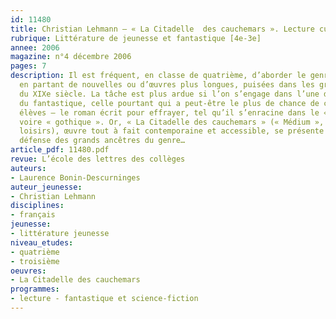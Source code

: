 ```yaml
---
id: 11480
title: Christian Lehmann – « La Citadelle  des cauchemars ». Lecture cursive
rubrique: Littérature de jeunesse et fantastique [4e-3e]
annee: 2006
magazine: n°4 décembre 2006
pages: 7
description: Il est fréquent, en classe de quatrième, d’aborder le genre fantastique,
  en partant de nouvelles ou d’œuvres plus longues, puisées dans les grands classiques
  du XIXe siècle. La tâche est plus ardue si l’on s’engage dans l’une des voies possibles
  du fantastique, celle pourtant qui a peut-être le plus de chance de conquérir nos
  élèves – le roman écrit pour effrayer, tel qu’il s’enracine dans le « roman noir »,
  voire « gothique ». Or, « La Citadelle des cauchemars » (« Médium », l’école des
  loisirs), œuvre tout à fait contemporaine et accessible, se présente comme une ardente
  défense des grands ancêtres du genre…
article_pdf: 11480.pdf
revue: L’école des lettres des collèges
auteurs:
- Laurence Bonin-Descurninges
auteur_jeunesse:
- Christian Lehmann
disciplines:
- français
jeunesse:
- littérature jeunesse
niveau_etudes:
- quatrième
- troisième
oeuvres:
- La Citadelle des cauchemars
programmes:
- lecture - fantastique et science-fiction
---
```

